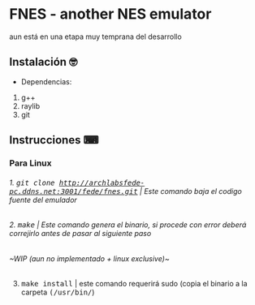 # FNES - another NES emulator

aun está en una etapa muy temprana del desarrollo

## Instalación 🤓 
- Dependencias:
1. g++
2. raylib
3. git

## Instrucciones ⌨ 
### Para Linux
###### 1. <kbd>git clone http://archlabsfede-pc.ddns.net:3001/fede/fnes.git</kbd> _| Este comando baja el codigo fuente del emulador_
###### 2. <kbd>make</kbd> _| Este comando genera el binario, si procede con error deberá correjirlo antes de pasar al siguiente paso_

###### ~WIP (aun no implementado + linux exclusive)~
3. <kbd>make install</kbd> | este comando requerirá sudo (copia el binario a la carpeta <kbd>(/usr/bin/</kbd>)

